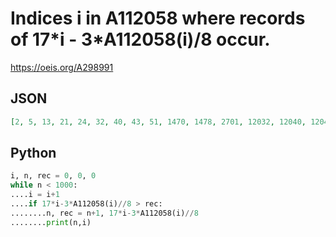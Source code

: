 # Indices i in A112058 where records of 17\*i \- 3\*A112058\(i\)/8 occur\.
https://oeis.org/A298991
## JSON
```JSON
[2, 5, 13, 21, 24, 32, 40, 43, 51, 1470, 1478, 2701, 12032, 12040, 12048, 12051, 12059, 12067, 12070, 12078, 13301, 14524, 14683, 14691, 14699, 14702, 14710, 14718, 14721, 14729]
```
## Python
```Python
i, n, rec = 0, 0, 0
while n < 1000:
....i = i+1
....if 17*i-3*A112058(i)//8 > rec:
........n, rec = n+1, 17*i-3*A112058(i)//8
........print(n,i)
```

